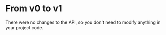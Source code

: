 # From v0 to v1

There were no changes to the API, so you don't need to modify anything in your project code.
